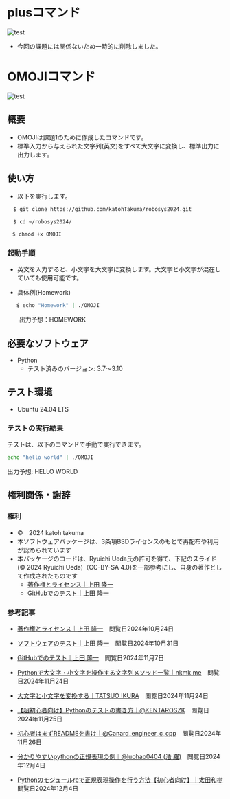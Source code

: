 # plusコマンド
![test](https://github.com/katohTakuma/robosys2024/actions/workflows/test.yml/badge.svg)
- 今回の課題には関係ないため一時的に削除しました。

# OMOJIコマンド
![test](https://github.com/katohTakuma/robosys2024/actions/workflows/test1.yml/badge.svg)
## 概要
- OMOJIは課題1のために作成したコマンドです。
- 標準入力から与えられた文字列(英文)をすべて大文字に変換し、標準出力に出力します。
 
## 使い方
 - 以下を実行します。
```bash
  $ git clone https://github.com/katohTakuma/robosys2024.git
  
  $ cd ~/robosys2024/

　$ chmod +x OMOJI
```
### 起動手順
  - 英文を入力すると、小文字を大文字に変換します。大文字と小文字が混在していても使用可能です。

  - 具体例(Homework)
```bash
   $ echo "Homework" | ./OMOJI
```
　　出力予想：HOMEWORK

## 必要なソフトウェア
 - Python
   - テスト済みのバージョン: 3.7～3.10

## テスト環境
- Ubuntu 24.04 LTS

### テストの実行結果

テストは、以下のコマンドで手動で実行できます。

```bash
echo "hello world" | ./OMOJI
```
出力予想: HELLO WORLD

  
## 権利関係・謝辞
### 権利
- ©　2024 katoh takuma
- 本ソフトウェアパッケージは、3条項BSDライセンスのもとで再配布や利用が認められています
- 本パッケージのコードは、Ryuichi Ueda氏の許可を得て、下記のスライド(© 2024 Ryuichi Ueda)（CC-BY-SA 4.0)を一部参考にし、自身の著作として作成されたものです
  - [著作権とライセンス｜上田 隆一](https://ryuichiueda.github.io/slides_marp/robosys2024/lesson5.html#10)
  - [GitHubでのテスト｜上田 隆一](https://ryuichiueda.github.io/slides_marp/robosys2024/lesson7.html#17)


### 参考記事
 -   [著作権とライセンス｜上田 隆一](https://ryuichiueda.github.io/slides_marp/robosys2024/lesson5.html#25)　閲覧日2024年10月24日

 -   [ソフトウェアのテスト｜上田 隆一](https://ryuichiueda.github.io/slides_marp/robosys2024/lesson6.html#16)　閲覧日2024年10月31日

 -   [GitHubでのテスト｜上田 隆一](https://ryuichiueda.github.io/slides_marp/robosys2024/lesson7.html#17)　閲覧日2024年11月7日

 - [Pythonで大文字・小文字を操作する文字列メソッド一覧｜nkmk.me](https://note.nkmk.me/python-capitalize-lower-upper-title/#upper)　閲覧日2024年11月24日
 
 - [大文字と小文字を変換する｜TATSUO IKURA](https://www.javadrive.jp/python/string/index12.html)　閲覧日2024年11月24日
 
 - [【超初心者向け】Pythonのテストの書き方｜@KENTAROSZK](https://qiita.com/KENTAROSZK/items/ae40bd509d0c114c3519)　閲覧日2024年11月25日
 
 - [初心者はまずREADMEを書け｜@Canard_engineer_c_cpp](https://qiita.com/Canard_engineer_c_cpp/items/81ce4e53881138dbf37f)　閲覧日2024年11月26日

 - [分かりやすいpythonの正規表現の例｜@luohao0404
(浩 羅)](https://qiita.com/arucraft/items/7c8811b5cf37d700adc4)　閲覧日2024年12月4日
   
 - [Pythonのモジュールreで正規表現操作を行う方法【初心者向け】｜太田和樹](https://magazine.techacademy.jp/magazine/19307)　閲覧日2024年12月4日

